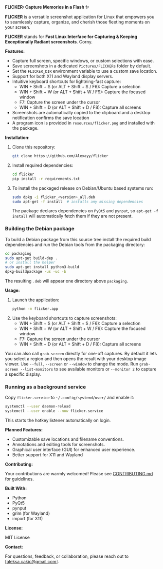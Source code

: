 **FLICKER: Capture Memories in a Flash ✨**

**FLICKER** is a versatile screenshot application for Linux that empowers you to seamlessly capture, organize, and cherish those fleeting moments on your screen.

**FLICKER** stands for **Fast Linux Interface for Capturing & Keeping Exceptionally Radiant screenshots**. Corny.

**Features:**

- Capture full screen, specific windows, or custom selections with ease.
 - Save screenshots in a dedicated `Pictures/FLICKERs` folder by default.
 - Set the `FLICKER_DIR` environment variable to use a custom save location.
- Support for both X11 and Wayland display servers.
- Intuitive keyboard shortcuts for lightning-fast capture:
    - WIN + Shift + S (or ALT + Shift + S / F6): Capture a selection
    - WIN + Shift + W (or ALT + Shift + W / F9): Capture the focused window
    - F7: Capture the screen under the cursor
    - WIN + Shift + D (or ALT + Shift + D / F8): Capture all screens
 - Screenshots are automatically copied to the clipboard and a desktop
   notification confirms the save location
- A program icon is provided in `resources/flicker.png` and installed with the package.

**Installation:**

1. Clone this repository:
   ```bash
   git clone https://github.com/Alexayy/flicker
   ```
2. Install required dependencies:
   ```bash
   cd flicker
   pip install -r requirements.txt
   ```
3. To install the packaged release on Debian/Ubuntu based systems run:
   ```bash
   sudo dpkg -i flicker_<version>_all.deb
   sudo apt-get -f install  # installs any missing dependencies
   ```
   The package declares dependencies on `PyQt5` and `pynput`, so `apt-get -f install` will automatically fetch them if they are not present.

### Building the Debian package

To build a Debian package from this source tree install the required build
dependencies and run the Debian tools from the packaging directory:

```bash
cd packaging
sudo apt-get build-dep .
# or install the helper
sudo apt-get install python3-build
dpkg-buildpackage -us -uc -b
```

The resulting `.deb` will appear one directory above `packaging`.

**Usage:**

1. Launch the application:
   ```bash
   python -m flicker.app
   ```
2. Use the keyboard shortcuts to capture screenshots:
    - WIN + Shift + S (or ALT + Shift + S / F6): Capture a selection
    - WIN + Shift + W (or ALT + Shift + W / F9): Capture the focused window
    - F7: Capture the screen under the cursor
    - WIN + Shift + D (or ALT + Shift + D / F8): Capture all screens

You can also call ``grab-screen`` directly for one-off captures. By default it
lets you select a region and then opens the result with your desktop image
viewer. Use ``--full``, ``--screen`` or ``--window`` to change the mode. Run
``grab-screen --list-monitors`` to see available monitors or ``--monitor 2`` to
capture a specific display.

### Running as a background service

Copy ``flicker.service`` to ``~/.config/systemd/user/`` and enable it:

```bash
systemctl --user daemon-reload
systemctl --user enable --now flicker.service
```

This starts the hotkey listener automatically on login.

**Planned Features:**

- Customizable save locations and filename conventions.
- Annotations and editing tools for screenshots.
- Graphical user interface (GUI) for enhanced user experience.
- Better support for X11 and Wayland

**Contributing:**

Your contributions are warmly welcomed! Please see [CONTRIBUTING.md](CONTRIBUTING.md) for guidelines.

**Built With:**

- Python
- PyQt5
- pynput
- grim (for Wayland)
- import (for X11)

**License:**

MIT License

**Contact:**

For questions, feedback, or collaboration, please reach out to [aleksa.cakic@gmail.com].
